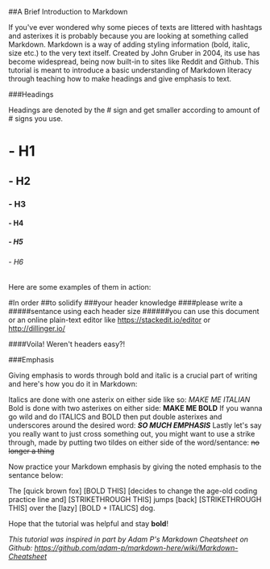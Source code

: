 ##A Brief Introduction to Markdown

If you've ever wondered why some pieces of texts are littered with hashtags and asterixes it is probably
because you are looking at something called Markdown. Markdown is a way of adding styling information (bold, italic, size etc.)
to the very text itself. Created by John Gruber in 2004, its use has become widespread, being now built-in to sites like 
Reddit and Github. This tutorial is meant to introduce a basic understanding of Markdown literacy through teaching how to 
make headings and give emphasis to text.

###Headings

Headings are denoted by the # sign and get smaller according to amount of # signs you use.

# - H1
## - H2
### - H3
#### - H4
##### - H5
###### - H6


Here are some examples of them in action:

#In order
##to solidify
###your header knowledge
####please write a
#####sentance using each header size
######you can use this document or an online plain-text editor like https://stackedit.io/editor or http://dillinger.io/

####Voila! Weren't headers easy?!

###Emphasis

Giving emphasis to words through bold and italic is a crucial part of writing and here's how you do it in Markdown:

Italics are done with one asterix on either side like so: *MAKE ME ITALIAN*
Bold is done with two asterixes on either side: **MAKE ME BOLD**
If you wanna go wild and do ITALICS and BOLD then put double asterixes and underscores around the desired word: **_SO MUCH EMPHASIS_**
Lastly let's say you really want to just cross something out, you might want to use a strike through,
made by putting two tildes on either side of the word/sentance: ~~no longer a thing~~

Now practice your Markdown emphasis by giving the noted emphasis to the sentance below:

The [quick brown fox] [BOLD THIS] [decides to change the age-old coding practice line and] [STRIKETHROUGH THIS] jumps 
[back] [STRIKETHROUGH THIS] over the [lazy] [BOLD + ITALICS] dog.

Hope that the tutorial was helpful and stay **bold**!

*This tutorial was inspired in part by Adam P's Markdown Cheatsheet on Github: https://github.com/adam-p/markdown-here/wiki/Markdown-Cheatsheet*
